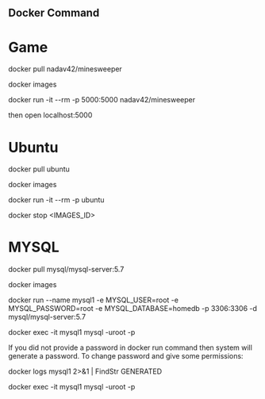 ## Docker Command
# Game
docker pull nadav42/minesweeper

docker images

docker run -it --rm -p 5000:5000 nadav42/minesweeper

then open localhost:5000



# Ubuntu
docker pull ubuntu

docker images

docker run -it --rm -p ubuntu

docker stop <IMAGES_ID>


# MYSQL
docker pull mysql/mysql-server:5.7

docker images

docker run --name mysql1 -e MYSQL_USER=root -e MYSQL_PASSWORD=root -e MYSQL_DATABASE=homedb -p 3306:3306 -d mysql/mysql-server:5.7 

docker exec -it mysql1 mysql -uroot -p

If you did not provide a password in docker run command then system will generate a password. To change password and give some permissions:

docker logs mysql1 2>&1 | FindStr GENERATED

docker exec -it mysql1 mysql -uroot -p

